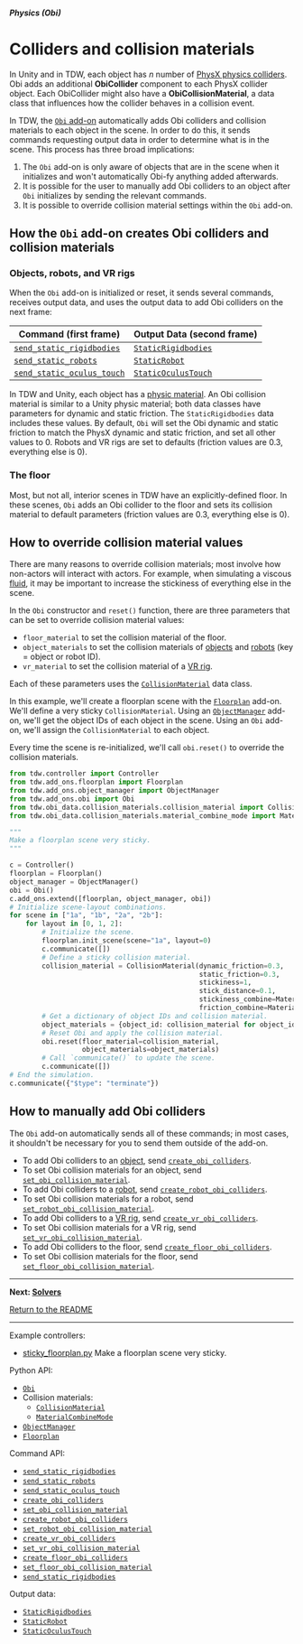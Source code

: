 ##### Physics (Obi)

# Colliders and collision materials

In Unity and in TDW, each object has *n* number of [PhysX physics colliders](../physx/physx.md). Obi adds an additional **ObiCollider** component to each PhysX collider object. Each ObiCollider might also have a **ObiCollisionMaterial**, a data class that influences how the collider behaves in a collision event.

In TDW, the  [`Obi` add-on](../../python/add_ons/obi.md) automatically adds Obi colliders and collision materials to each object in the scene. In order to do this, it sends commands requesting output data in order to determine what is in the scene. This process has three broad implications:

1. The `Obi` add-on is only aware of objects that are in the scene when it initializes and won't automatically Obi-fy anything added afterwards.
2. It is possible for the user to manually add Obi colliders to an object after `Obi` initializes by sending the relevant commands.
2. It is possible to override collision material settings within the `Obi` add-on.

## How the `Obi` add-on creates Obi colliders and collision materials

### Objects, robots, and VR rigs

When the `Obi` add-on is initialized or reset, it sends several commands, receives output data, and uses the output data to add Obi colliders on the next frame:

| Command (first frame) | Output Data (second frame) |
| ------- | ----------- |
| [`send_static_rigidbodies`](../../api/command_api.md#send_static_rigidbodies) | [`StaticRigidbodies`](../../api/output_data.md#StaticRigidbodies) |
| [`send_static_robots`](../../api/command_api.md#send_static_rigidbodies) | [`StaticRobot`](../../api/output_data.md#StaticRobot) |
| [`send_static_oculus_touch`](../../api/command_api.md#send_static_oculus_touch) | [`StaticOculusTouch`](../../api/output_data.md#StaticOculusTouch) |

In TDW and Unity, each object has a [physic material](../physx/physics_objects.md). An Obi collision material is similar to a Unity physic material; both data classes have parameters for dynamic and static friction. The `StaticRigidbodies` data includes these values. By default, `Obi` will set the Obi dynamic and static friction to match the PhysX dynamic and static friction, and set all other values to 0. Robots and VR rigs are set to defaults (friction values are 0.3, everything else is 0).

### The floor

Most, but not all, interior scenes in TDW have an explicitly-defined floor. In these scenes, `Obi` adds an Obi collider to the floor and sets its collision material to default parameters (friction values are 0.3, everything else is 0).

## How to override collision material values

There are many reasons to override collision materials; most involve how non-actors will interact with actors. For example, when simulating a viscous [fluid](fluids.md), it may be important to increase the stickiness of everything else in the scene.

In the `Obi` constructor and `reset()` function, there are three parameters that can be set to override collision material values:

- `floor_material` to set the collision material of the floor.
- `object_materials` to set the collision materials of  [objects](../core_concepts/objects.md) and [robots](../robots/overview.md) (key = object or robot ID).
- `vr_material` to set the collision material of a [VR rig](../vr/overview.md).

Each of these parameters uses the [`CollisionMaterial`](../../obi_data/collision_materials/collision_material.md) data class.

In this example, we'll create a floorplan scene with the [`Floorplan`](../../python/add_ons/floorplan.md) add-on. We'll define a very sticky `CollisionMaterial`. Using an [`ObjectManager`](../../python/add_ons/object_manager.md) add-on, we'll get the object IDs of each object in the scene. Using an `Obi` add-on, we'll assign the `CollisionMaterial` to each object.

Every time the scene is re-initialized, we'll call `obi.reset()` to override the collision materials.

```python
from tdw.controller import Controller
from tdw.add_ons.floorplan import Floorplan
from tdw.add_ons.object_manager import ObjectManager
from tdw.add_ons.obi import Obi
from tdw.obi_data.collision_materials.collision_material import CollisionMaterial
from tdw.obi_data.collision_materials.material_combine_mode import MaterialCombineMode

"""
Make a floorplan scene very sticky.
"""

c = Controller()
floorplan = Floorplan()
object_manager = ObjectManager()
obi = Obi()
c.add_ons.extend([floorplan, object_manager, obi])
# Initialize scene-layout combinations.
for scene in ["1a", "1b", "2a", "2b"]:
    for layout in [0, 1, 2]:
        # Initialize the scene.
        floorplan.init_scene(scene="1a", layout=0)
        c.communicate([])
        # Define a sticky collision material.
        collision_material = CollisionMaterial(dynamic_friction=0.3,
                                               static_friction=0.3,
                                               stickiness=1,
                                               stick_distance=0.1,
                                               stickiness_combine=MaterialCombineMode.average,
                                               friction_combine=MaterialCombineMode.average)
        # Get a dictionary of object IDs and collision material.
        object_materials = {object_id: collision_material for object_id in object_manager.objects_static}
        # Reset Obi and apply the collision material.
        obi.reset(floor_material=collision_material,
                  object_materials=object_materials)
        # Call `communicate()` to update the scene.
        c.communicate([])
# End the simulation.
c.communicate({"$type": "terminate"})

```

## How to manually add Obi colliders

The `Obi` add-on automatically sends all of these commands; in most cases, it shouldn't be necessary for you to send them outside of the add-on.

- To add Obi colliders to an [object](../core_concepts/objects.md), send [`create_obi_colliders`](../../api/command_api.md#create_obi_colliders). 
- To set Obi collision materials for an object, send [`set_obi_collision_material`](../../api/command_api.md#set_obi_collision_material). 
- To add Obi colliders to a [robot](../robots/overview.md), send [`create_robot_obi_colliders`](../../api/command_api.md#create_robot_obi_colliders).
- To set Obi collision materials for a robot, send [`set_robot_obi_collision_material`](../../api/command_api.md#set_robot_obi_collision_material).
- To add Obi colliders to a [VR rig](../vr/overview.md), send [`create_vr_obi_colliders`](../../api/command_api.md#create_vr_obi_colliders).
- To set Obi collision materials for a VR rig, send [`set_vr_obi_collision_material`](../../api/command_api.md#set_vr_obi_collision_material).
- To add Obi colliders to the floor, send [`create_floor_obi_colliders`](../../api/command_api.md#create_floor_obi_colliders).
- To set Obi collision materials for the floor, send [`set_floor_obi_collision_material`](../../api/command_api.md#set_floor_obi_collision_material).

***

**Next: [Solvers](solvers.md)**

[Return to the README](../../../README.md)

***

Example controllers:

- [sticky_floorplan.py](https://github.com/threedworld-mit/tdw/blob/master/Python/example_controllers/obi/sticky_floorplan.py) Make a floorplan scene very sticky.

Python API:

- [`Obi`](../../python/add_ons/obi.md)
- Collision materials:
  - [`CollisionMaterial`](../../python/obi_data/collision_materials/collision_material.md)
  - [`MaterialCombineMode`](../../python/obi_data/collision_materials/material_combine_mode.md)
- [`ObjectManager`](../../python/add_ons/object_manager.md)
- [`Floorplan`](../../python/add_ons/floorplan.md)

Command API:

- [`send_static_rigidbodies`](../../api/command_api.md#send_static_rigidbodies)
- [`send_static_robots`](../../api/command_api.md#send_static_robots)
- [`send_static_oculus_touch`](../../api/command_api.md#send_static_oculus_touch)
- [`create_obi_colliders`](../../api/command_api.md#create_obi_colliders)
- [`set_obi_collision_material`](../../api/command_api.md#set_obi_collision_material)
- [`create_robot_obi_colliders`](../../api/command_api.md#create_robot_obi_colliders)
- [`set_robot_obi_collision_material`](../../api/command_api.md#set_robot_obi_collision_material)
- [`create_vr_obi_colliders`](../../api/command_api.md#create_vr_obi_colliders)
- [`set_vr_obi_collision_material`](../../api/command_api.md#set_vr_obi_collision_material)
- [`create_floor_obi_colliders`](../../api/command_api.md#create_floor_obi_colliders)
- [`set_floor_obi_collision_material`](../../api/command_api.md#set_floor_obi_collision_material)
- [`send_static_rigidbodies`](../../api/command_api.md#send_static_rigidbodies)

Output data:

- [`StaticRigidbodies`](../../api/output_data.md#StaticRigidbodies)
- [`StaticRobot`](../../api/output_data.md#StaticRobot)
- [`StaticOculusTouch`](../../api/output_data.md#StaticOculusTouch)

